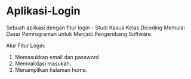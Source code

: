 # Aplikasi-Login
Sebuah aplikasi dengan fitur login - Studi Kasus Kelas Dicoding Memulai Dasar Pemrograman untuk Menjadi Pengembang Software.

Alur Fitur Login:
1. Memasukkan email dan password
2. Memvalidasi masukan.
3. Menampilkan halaman home.
